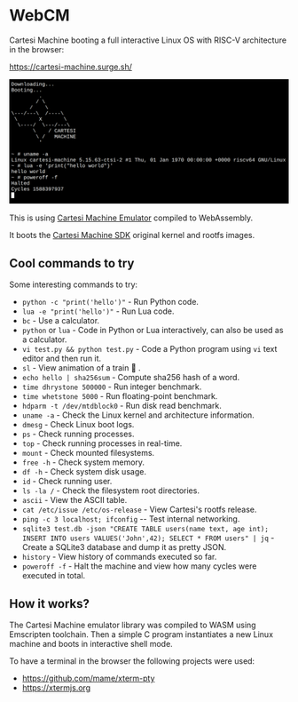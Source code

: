 # WebCM

Cartesi Machine booting a full interactive Linux OS with RISC-V architecture in the browser:

https://cartesi-machine.surge.sh/

![Cartesi Machine Terminal](screenshot.png)

This is using [Cartesi Machine Emulator](https://github.com/cartesi/machine-emulator) compiled to WebAssembly.

It boots the [Cartesi Machine SDK](https://github.com/cartesi/machine-emulator-sdk) original kernel and rootfs images.

## Cool commands to try

Some interesting commands to try:
- `python -c "print('hello')"` - Run Python code.
- `lua -e "print('hello')"` - Run Lua code.
- `bc` - Use a calculator.
- `python` or `lua` - Code in Python or Lua interactively, can also be used as a calculator.
- `vi test.py && python test.py` - Code a Python program using `vi` text editor and then run it.
- `sl` - View animation of a train :steam_locomotive: .
- `echo hello | sha256sum` - Compute sha256 hash of a word.
- `time dhrystone 500000` - Run integer benchmark.
- `time whetstone 5000` - Run floating-point benchmark.
- `hdparm -t /dev/mtdblock0` - Run disk read benchmark.
- `uname -a` - Check the Linux kernel and architecture information.
- `dmesg` - Check Linux boot logs.
- `ps` - Check running processes.
- `top` - Check running processes in real-time.
- `mount` - Check mounted filesystems.
- `free -h` - Check system memory.
- `df -h` - Check system disk usage.
- `id` - Check running user.
- `ls -la /` - Check the filesystem root directories.
- `ascii` - View the ASCII table.
- `cat /etc/issue /etc/os-release` - View Cartesi's rootfs release.
- `ping -c 3 localhost; ifconfig` -- Test internal networking.
- `sqlite3 test.db -json "CREATE TABLE users(name text, age int); INSERT INTO users VALUES('John',42); SELECT * FROM users" | jq` - Create a SQLite3 database and dump it as pretty JSON.
- `history` - View history of commands executed so far.
- `poweroff -f` - Halt the machine and view how many cycles were executed in total.

## How it works?

The Cartesi Machine emulator library was compiled to WASM using Emscripten toolchain.
Then a simple C program instantiates a new Linux machine and boots in interactive shell mode.

To have a terminal in the browser the following projects were used:

- https://github.com/mame/xterm-pty
- https://xtermjs.org
